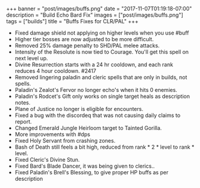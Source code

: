 +++
banner = "post/images/buffs.png"
date = "2017-11-07T01:19:18-07:00"
description = "Build Echo Bard Fix"
images = ["post/images/buffs.png"]
tags = ["builds"]
title = "Buffs Fixes for CLR/PAL"
+++
* Fixed damage shield not applying on higher levels when you use #buff
* Higher tier bosses are now adjusted to be more difficult.
* Removed 25% damage penalty to SHD/PAL melee attacks.
* Intensity of the Resolute is now tied to Courage. You'll get this spell on next level up.
* Divine Resurrection starts with a 24 hr cooldown, and each rank reduces 4 hour cooldown. #2417
* Removed lingering paladin and cleric spells that are only in builds, not spells.
* Paladin's Zealot's Fervor no longer echo's when it hits 0 enemies.
* Paladin's Rodcet's Gift only works on single target heals as description notes.
* Plane of Justice no longer is eligible for encounters.
* Fixed a bug with the discordeq that was not causing daily claims to report.
* Changed Emerald Jungle Heirloom target to Tainted Gorilla.
* More improvements with #dps
* Fixed Holy Servant from crashing zones.
* Bash of Death still feels a bit high, reduced from rank * 2 * level to rank * level.
* Fixed Cleric's Divine Stun.
* Fixed Bard's Blade Dancer, it was being given to clerics..
* Fixed Paladin's Brell's Blessing, to give proper HP buffs as per description
<!--more-->